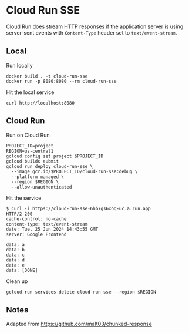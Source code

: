 # Cloud Run SSE

Cloud Run does stream HTTP responses if the application server is using server-sent events
with `Content-Type` header set to `text/event-stream`.

## Local

Run locally

```
docker build . -t cloud-run-sse
docker run -p 8080:8080 --rm cloud-run-sse
```

Hit the local service

```
curl http://localhost:8080
```

## Cloud Run

Run on Cloud Run

```
PROJECT_ID=project
REGION=us-central1
gcloud config set project $PROJECT_ID
gcloud builds submit
gcloud run deploy cloud-run-sse \
  --image gcr.io/$PROJECT_ID/cloud-run-sse:debug \
  --platform managed \
  --region $REGION \
  --allow-unauthenticated
```

Hit the service

```
$ curl -i https://cloud-run-sse-6hb7gs6xoq-uc.a.run.app
HTTP/2 200
cache-control: no-cache
content-type: text/event-stream
date: Tue, 25 Jun 2024 14:43:55 GMT
server: Google Frontend

data: a
data: b
data: c
data: d
data: e
data: [DONE]
```

Clean up

```
gcloud run services delete cloud-run-sse --region $REGION
```

## Notes

Adapted from https://github.com/malt03/chunked-response
